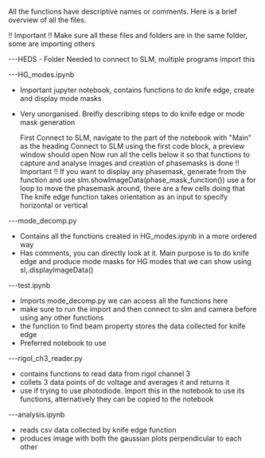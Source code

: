 All the functions have descriptive names or comments. Here is a brief overview of all the files.

!! Important !!
Make sure all these files and folders are in the same folder, some are importing others


---HEDS - Folder
Needed to connect to SLM, multiple programs import this

---HG_modes.ipynb
* Important jupyter notebook, contains functions to do knife edge, create and display mode masks
* Very unorganised. Breifly describing steps to do knife edge or mode mask generation
	
	First Connect to SLM, navigate to the part of the notebook with "Main" as the heading
	Connect to SLM using the first code block, a preview window should open
	Now run all the cells below it so that functions to capture and analyse images and creation of phasemasks is done
	!! Important !! If you want to display any phasemask, generate from the function and use slm.showImageData(phase_mask_function())
	use a for loop to move the phasemask around, there are a few cells doing that
	The knife edge function takes orientation as an input to specify horizontal or vertical


---mode_decomp.py
* Contains all the functions created in HG_modes.ipynb in a more ordered way
* Has comments, you can directly look at it. Main purpose is to do knife edge and produce mode masks for HG modes that we can show using sl,.displayImageData()


---test.ipynb
* Imports mode_decomp.py we can access all the functions here
* make sure to run the import and then connect to slm and camera before using any other functions
* the function to find beam property stores the data collected for knife edge
* Preferred notebook to use

---rigol_ch3_reader.py
* contains functions to read data from rigol channel 3
* collets 3 data points of dc voltage and averages it and returns it
* use if trying to use photodiode. Import this in the notebook to use its functions, alternatively they can be copied to the notebook


---analysis.ipynb
* reads csv data collected by knife edge function
* produces image with both the gaussian plots perpendicular to each other
